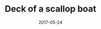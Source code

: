 ---
title: Deck of a scallop boat
caption: Scallops are sorted on the deck of the vessel
location: Shetland, UK
slug: /1705008
date: 2017-05-24
featuredImage: ./images/scallop-fishing-shetland-009.jpg
tags: ["Scallops", "Fishing", "Shetland", "UK"]
category: gallery
subject: In Action
---
